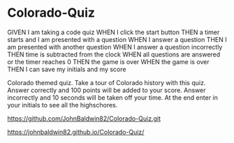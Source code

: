 # Colorado-Quiz
GIVEN I am taking a code quiz
WHEN I click the start button
THEN a timer starts and I am presented with a question
WHEN I answer a question
THEN I am presented with another question
WHEN I answer a question incorrectly
THEN time is subtracted from the clock
WHEN all questions are answered or the timer reaches 0
THEN the game is over
WHEN the game is over
THEN I can save my initials and my score

Colorado themed quiz. Take a tour of Colorado history with this quiz. Answer correctly and 100 points will be added to your score. Answer incorrectly and 10 
seconds will be taken off your time. At the end enter in your initials to see all the highschores.




https://github.com/JohnBaldwin82/Colorado-Quiz.git

https://johnbaldwin82.github.io/Colorado-Quiz/

